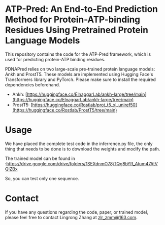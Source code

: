 # ATP-Pred: An End-to-End Prediction Method for Protein-ATP-binding Residues Using Pretrained Protein Language Models

This repository contains the code for the ATP-Pred framework, which is used for predicting protein-ATP binding residues. 

PDNAPred relies on two large-scale pre-trained protein language models: Ankh and ProstT5. These models are implemented using Hugging Face's Transformers library and PyTorch. Please make sure to install the required dependencies beforehand.

- Ankh: [https://huggingface.co/ElnaggarLab/ankh-large/tree/main](https://huggingface.co/ElnaggarLab/ankh-large/tree/main)
- ProstT5: [https://huggingface.co/Rostlab/prot_t5_xl_uniref50](https://huggingface.co/Rostlab/ProstT5/tree/main)

# Usage

We have placed the complete test code in the inferrence.py file, the only thing that needs to be done is to download the weights and modify the path.

The trained model can be found in :https://drive.google.com/drive/folders/1SEXdnmO78jTQg8bYR_Atum47AtVQIZBx

So, you can test only one sequence.

# Contact

If you have any questions regarding the code, paper, or trained model, please feel free to contact Lingrong Zhang at [zlr_zmm@163.com](mailto:zlr_zmm@163.com).
